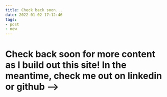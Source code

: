 ```yaml
---
title: Check back soon...
date: 2022-01-02 17:12:46
tags: 
- post
- new
---
```


# Check back soon for more content as I build out this site! In the meantime, check me out on linkedin or github -->
